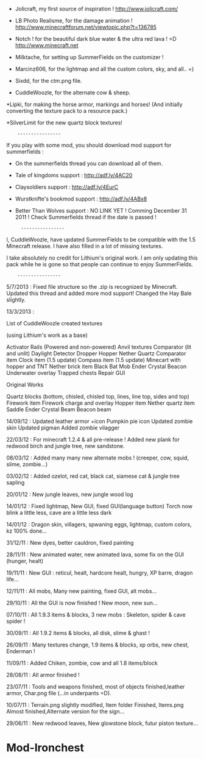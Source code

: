 * Jolicraft, my first source of inspiration !
http://www.jolicraft.com/

* LB Photo Realisme, for the damage animation !
http://www.minecraftforum.net/viewtopic.php?t=136785

* Notch ! for the beautiful dark blue water & the ultra red lava ! =D
http://www.minecraft.net

* Milktache, for setting up SummerFields on the customizer !

* Marcinz606, for the lightmap and all the custom colors, sky, and all.. =)

* Sixdd, for the ctm.png file.

* CuddleWoozle, for the alternate cow & sheep.

*Lipki, for making the horse armor, markings and horses!  (And initially converting the texture pack to a resource pack.)

*SilverLimit for the new quartz block textures!

		----------------


If you play with some mod, you should download mod support for summerfields :
- On the summerfields thread you can download all of them.

* Tale of kingdoms support :
	http://adf.ly/4AC20

* Claysoldiers support :
	http://adf.ly/4EurC

* Wurstknifte's bookmod support :
	http://adf.ly/4ABx8

* Better Than Wolves support :
	NO LINK YET !
	Comming December 31 2011 ! 
	Check Summerfields thread if the date is passed !
    
		----------------
        
I, CuddleWoozle, have updated SummerFields to be compatible with the 1.5 Minecraft release.  I have also filled in a lot of missing textures.

I take absolutely no credit for Lithium's original work.  I am only updating this pack while he is gone so that people can continue to enjoy SummerFields.

		----------------

5/7/2013 :
Fixed file structure so the .zip is recognized by Minecraft.
Updated this thread and added more mod support!
Changed the Hay Bale slightly.

13/3/2013 :

List of CuddleWoozle created textures

(using Lithium's work as a base)

Activator Rails (Powered and non-powered)
Anvil textures
Comparator (lit and unlit)
Daylight Detector
Dropper
Hopper
Nether Quartz
Comparator item
Clock item (1.5 update)
Compass item (1.5 update)
Minecart with hopper and TNT
Nether brick item
Black Bat Mob
Ender Crystal
Beacon
Underwater overlay
Trapped chests
Repair GUI

Original Works

Quartz blocks (bottom, chisled, chisled top, lines, line top, sides and top)
Firework item
Firework charge and overlay
Hopper item
Nether quartz item
Saddle
Ender Crystal Beam
Beacon beam

14/09/12 :
Updated leather armor +icon
Pumpkin pie icon
Updated zombie skin
Updated pigman
Added zombie vilagger

22/03/12 :
For minecraft 1.2.4 & all pre-release !
Added new plank for redwood birch and jungle tree, new sandstone.

08/03/12 :
Added many many new alternate mobs !
(creeper, cow, squid, slime, zombie...)

03/02/12 :
Added ozelot, red cat, black cat, siamese cat & jungle tree sapling

20/01/12 :
New jungle leaves, new jungle wood log

14/01/12 :
Fixed lightmap, New GUI, fixed GUI(language button)
Torch now blink a little less, cave are a little less dark

14/01/12 :
Dragon skin, villagers, spwaning eggs, lightmap, custom colors, kz 100% done...

31/12/11 :
New dyes, better cauldron, fixed painting

28/11/11 :
New animated water, new animated lava, some fix on the GUI (hunger, healt)

19/11/11 :
New GUI : reticul, healt, hardcore healt, hungry, XP barre, dragon life...

12/11/11 :
All mobs, Many new painting, fixed GUI, alt mobs...

29/10/11 :
All the GUI is now finished ! New moon, new sun...

07/10/11 :
All 1.9.3 items & blocks, 3 new mobs : Skeleton, spider & cave spider !

30/09/11 :
All 1.9.2 items & blocks, all disk, slime & ghast !

26/09/11 :
Many textures change, 1.9 items & blocks, xp orbs, new chest, Enderman !

11/09/11 :
Added Chiken, zombie, cow and all 1.8 items/block

28/08/11 :
All armor finished !

23/07/11 :
Tools and weapons finished, most of objects finished,leather armor, Char.png file (...in underpants =D).

10/07/11 :
Terrain.png slightly modified, Item folder Finished, Items.png Almost finished,Alternate version for the sign...

29/06/11 :
New redwood leaves, New glowstone block, futur piston texture...


# Mod-Ironchest
